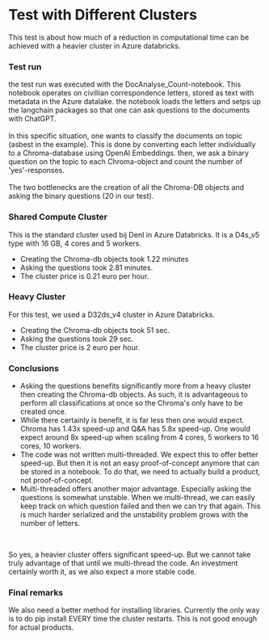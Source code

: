 # Test with Different Clusters

This test is about how much of a reduction in computational time
can be achieved with a heavier cluster in Azure databricks.

### Test run

the test run was executed with the DocAnalyse_Count-notebook.
This notebook operates on civillian correspondence letters,
stored as text with metadata in the Azure datalake. the notebook
loads the letters and setps up the langchain packages so that
one can ask questions to the documents with ChatGPT. <br />
<br />
In this specific situation, one wants to classify the documents
on topic (asbest in the example). This is done by converting
each letter individually to a Chroma-database using OpenAI Embeddings.
then, we ask a binary question on the topic to each Chroma-object
and count the number of 'yes'-responses. <br />
<br />
The two bottlenecks are the creation of all the Chroma-DB objects
and asking the binary questions (20 in our test).

### Shared Compute Cluster

This is the standard cluster used bij DenI in Azure Databricks.
It is a D4s_v5 type with 16 GB, 4 cores and 5 workers.
* Creating the Chroma-db objects took 1.22 minutes
* Asking the questions took 2.81 minutes.
* The cluster price is 0.21 euro per hour.

### Heavy Cluster

For this test, we used a D32ds_v4 cluster in Azure Databricks.
* Creating the Chroma-db objects took 51 sec.
* Asking the questions took 29 sec.
* The cluster price is 2 euro per hour.

### Conclusions

* Asking the questions benefits significantly more from a heavy cluster
then creating the Chroma-db objects. As such, it is advantageous to
perform all classifications at once so the Chroma's only have to be created once.
* While there certainly is benefit, it is far less then one would expect.
Chroma has 1.43x speed-up and Q&A has 5.8x speed-up. One would expect around 8x speed-up
when scaling from 4 cores, 5 workers to 16 cores, 10 workers.
* The code was not written multi-threaded. We expect this to offer better speed-up.
But then it is not an easy proof-of-concept anymore that can be stored in a notebook.
To do that, we need to actually build a product, not proof-of-concept.
* Multi-threaded offers another major advantage. Especially asking the questions is
somewhat unstable. When we multi-thread, we can easily keep track on which
question failed and then we can try that again. This is much harder serialized and
the unstability problem grows with the number of letters.

<br />

So yes, a heavier cluster offers significant speed-up. But we cannot take truly advantage of that
until we multi-thread the code. An investment certainly worth it, as we also expect a more stable code.

### Final remarks

We also need a better method for installing libraries. Currently the only way is to do pip install
EVERY time the cluster restarts. This is not good enough for actual products.

